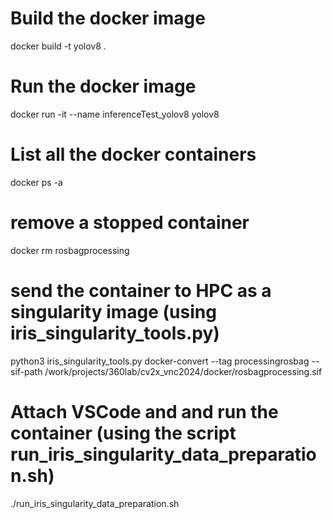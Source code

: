 # Build the docker image
docker build -t yolov8 .

# Run the docker image
docker run -it --name inferenceTest_yolov8 yolov8

# List all the docker containers
docker ps -a

# remove a stopped container
docker rm rosbagprocessing

# send the container to HPC as a singularity image (using iris_singularity_tools.py)
python3 iris_singularity_tools.py docker-convert --tag processingrosbag  --sif-path /work/projects/360lab/cv2x_vnc2024/docker/rosbagprocessing.sif

# Attach VSCode and  and run the container (using the script run_iris_singularity_data_preparation.sh)
./run_iris_singularity_data_preparation.sh



